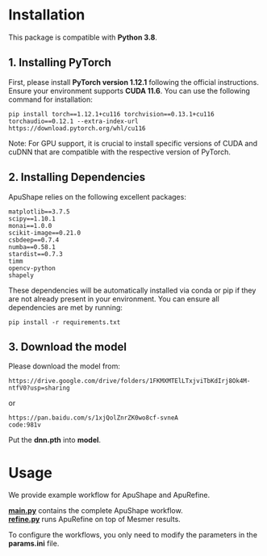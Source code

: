 # Installation #
This package is compatible with **Python 3.8**.

## 1. Installing PyTorch ##
First, please install **PyTorch version 1.12.1** following the official instructions. Ensure your environment supports **CUDA 11.6**. You can use the following command for installation:  
```
pip install torch==1.12.1+cu116 torchvision==0.13.1+cu116 torchaudio==0.12.1 --extra-index-url https://download.pytorch.org/whl/cu116
```  
Note: For GPU support, it is crucial to install specific versions of CUDA and cuDNN that are compatible with the respective version of PyTorch.

## 2. Installing Dependencies ##
ApuShape relies on the following excellent packages:  
```
matplotlib==3.7.5
scipy==1.10.1
monai==1.0.0
scikit-image==0.21.0  
csbdeep==0.7.4  
numba==0.58.1  
stardist==0.7.3  
timm  
opencv-python  
shapely  
```
These dependencies will be automatically installed via conda or pip if they are not already present in your environment. You can ensure all dependencies are met by running:  
```
pip install -r requirements.txt
```
## 3. Download the model ##
Please download the model from:
```
https://drive.google.com/drive/folders/1FKMXMTElLTxjviTbKdIrj8Ok4M-ntfV0?usp=sharing
```  
or  
```
https://pan.baidu.com/s/1xjQolZnrZK0wo8cf-svneA  
code:981v  
```  
Put the **dnn.pth** into **model**.

# Usage #
We provide example workflow for ApuShape and ApuRefine.

**[main.py](main.py)** contains the complete ApuShape workflow.  
**[refine.py](refine)** runs ApuRefine on top of Mesmer results.

To configure the workflows, you only need to modify the parameters in the **params.ini** file.